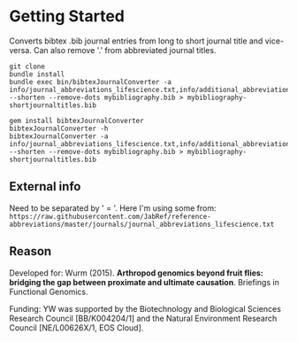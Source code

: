 Getting Started
===============

Converts bibtex .bib journal entries from long to short journal title and vice-versa. Can also remove '.' from abbreviated journal titles.

```
git clone
bundle install
bundle exec bin/bibtexJournalConverter -a info/journal_abbreviations_lifescience.txt,info/additional_abbreviations.txt --shorten --remove-dots mybibliography.bib > mybibliography-shortjournaltitles.bib
```

```
gem install bibtexJournalConverter
bibtexJournalConverter -h
bibtexJournalConverter -a info/journal_abbreviations_lifescience.txt,info/additional_abbreviations.txt --shorten --remove-dots mybibliography.bib > mybibliography-shortjournaltitles.bib
```

## External info

Need to be separated by ' = '. Here I'm using some from: `https://raw.githubusercontent.com/JabRef/reference-abbreviations/master/journals/journal_abbreviations_lifescience.txt`


## Reason

Developed for: 
  Wurm (2015). **Arthropod genomics beyond fruit flies: bridging the gap between proximate and ultimate causation**. Briefings in Functional Genomics. 

Funding: 
  YW was supported by the Biotechnology and Biological Sciences Research Council [BB/K004204/1] and the Natural Environment Research Council [NE/L00626X/1, EOS Cloud].